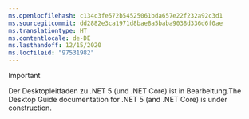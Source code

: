 ```yaml
---
ms.openlocfilehash: c134c3fe572b54525061bda657e22f232a92c3d1
ms.sourcegitcommit: dd2882e3ca1971d8bae8a5baba9038d336d6f0ae
ms.translationtype: HT
ms.contentlocale: de-DE
ms.lasthandoff: 12/15/2020
ms.locfileid: "97531982"
---
```


> [!IMPORTANT]
> <span data-ttu-id="5a672-101">Der Desktopleitfaden zu .NET 5 (und .NET Core) ist in Bearbeitung.</span><span class="sxs-lookup"><span data-stu-id="5a672-101">The Desktop Guide documentation for .NET 5 (and .NET Core) is under construction.</span></span>
